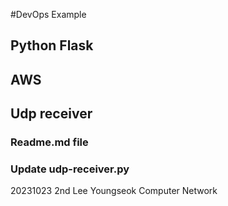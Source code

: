 #DevOps Example
## Python Flask
## AWS 
## Udp receiver
### Readme.md file
### Update udp-receiver.py
20231023
2nd
Lee Youngseok
Computer Network
